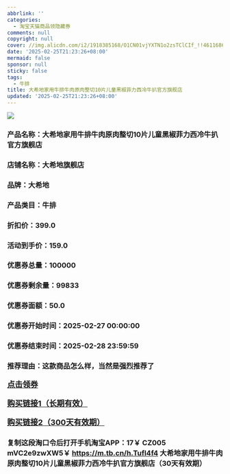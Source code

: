 ```yaml
---
abbrlink: ''
categories:
  - 淘宝天猫商品领隐藏券
comments: null
copyright: null
cover: //img.alicdn.com/i2/1918385168/O1CN01vjYXTN1o2zsTClCIf_!!4611686018427386896-0-item_pic.jpg
date: '2025-02-25T21:23:26+08:00'
mermaid: false
sponsor: null
sticky: false
tags:
  - 牛排
title: 大希地家用牛排牛肉原肉整切10片儿童黑椒菲力西冷牛扒官方旗舰店
updated: '2025-02-25T21:23:26+08:00'
--- 
```


![](//img.alicdn.com/i2/1918385168/O1CN01vjYXTN1o2zsTClCIf_!!4611686018427386896-0-item_pic.jpg)

### 产品名称：大希地家用牛排牛肉原肉整切10片儿童黑椒菲力西冷牛扒官方旗舰店
### 店铺名称：大希地旗舰店
### 品牌：大希地
### 产品类目：牛排
### 折扣价：399.0
### 活动到手价：159.0
### 优惠券总量：100000
### 优惠券剩余量：99833
### 优惠券面额：50.0
### 优惠券开始时间：2025-02-27 00:00:00	
### 优惠券结束时间：2025-02-28 23:59:59	
### 推荐理由：这款商品怎么样，当然是强烈推荐了

<p style="font-size: 18px; font-weight: bold;">
  <a href="https://uland.taobao.com/coupon/edetail?e=u3kWMfhNaIalhHvvyUNXZfh8CuWt5YH5OVuOuRD5gLJMmdsrkidbOWBzzpT26idJDoz0jwVkEc95rcl0T5SUB8VDgErFtWaBS5evlNeUB%2FOZcdLsPloRqttAXr%2BwKrTGRSHvQe2jOLZ9pbNCYX0I%2BPP%2BWUTgK%2F%2B0I%2BtaUgbudUxA%2B536asYsLWVfKa%2BhVnND%2B76DxxAmSlcxtQkLF16L9pjB6TX2HR3QQ5WKStDdyeTLAJho1Tgm24y1rRo98IyIzxHHRjXbSzC3GXpSbfs48rbnX42lmRnewwze7Fwc7pCK0TXh0csF17DXOfywg1KIswDhlpaMEawCGruttYDvNg%3D%3D&traceId=0b515d4517407227641888116d126c&union_lens=lensId%3AOPT%401740722767%400bbb024c_0d85_1954b2987a1_3c22%4001%40eyJmbG9vcklkIjo3MzM1NH0ie" target="_blank">点击领券</a>
</p>
<p style="font-size: 18px; font-weight: bold;">
  <a href="https://s.click.taobao.com/t?e=m%3D2%26s%3DNt07y%2FWDDbVw4vFB6t2Z2ueEDrYVVa64K7Vc7tFgwiHjf2vlNIV67uW8xal2bDKcwSB8%2FImevID3ID%2FV1RqsF4wnCJeELi4I%2FIEn%2BS1IjHAB0ghlTd7WlZVm%2FOAUUFw71qrpxiwMoCNxc1AtbZGVS3DttHtY8372Beg7axmgV%2FALZMqoQW%2BfuKGzo1lVxIio4mt51Hap7SgTBf8214Y51yB0h2hugZEd0BqH%2FIzLPMjAfF6eALBIL9kYTXNj6tCTjCYtYGASbzRUrFwjXfRKMROfYmExpA2104bt%2FCh0HCa76hlQsRla5TLj6X8JCSITIbuoosBDDs8%3D" target="_blank">购买链接1（长期有效）</a>
</p>
<p style="font-size: 18px; font-weight: bold;">
  <a href="https://s.click.taobao.com/5cOHRYs" target="_blank">购买链接2（300天有效期）</a>
</p>

### 复制这段淘口令后打开手机淘宝APP：17￥ CZ005 mVC2e9zwXW5￥ https://m.tb.cn/h.Tufl4f4  大希地家用牛排牛肉原肉整切10片儿童黑椒菲力西冷牛扒官方旗舰店（30天有效期）
